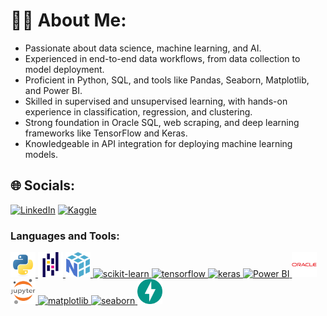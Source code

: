 # 🙋🏻 About Me:  
* Passionate about data science, machine learning, and AI.  
* Experienced in end-to-end data workflows, from data collection to model deployment.  
* Proficient in Python, SQL, and tools like Pandas, Seaborn, Matplotlib, and Power BI.  
* Skilled in supervised and unsupervised learning, with hands-on experience in classification, regression, and clustering.  
* Strong foundation in Oracle SQL, web scraping, and deep learning frameworks like TensorFlow and Keras.  
* Knowledgeable in API integration for deploying machine learning models.  

## 🌐 Socials:  
[![LinkedIn](https://img.shields.io/badge/LinkedIn-%230077B5.svg?logo=linkedin&logoColor=white)](https://linkedin.com/in/samir-eliyev-752ba0271)
[![Kaggle](https://img.shields.io/badge/Kaggle-%23020C1B.svg?logo=kaggle&logoColor=white)](https://www.kaggle.com/samireliyev)

<h3 align="left">Languages and Tools:</h3>  
<p align="left">  
<a href="https://www.python.org/" target="_blank" rel="noreferrer">  
<img src="https://raw.githubusercontent.com/devicons/devicon/master/icons/python/python-original.svg" alt="python" width="40" height="40"/>  
</a>  
<a href="https://pandas.pydata.org/" target="_blank" rel="noreferrer">  
<img src="https://raw.githubusercontent.com/devicons/devicon/master/icons/pandas/pandas-original.svg" alt="pandas" width="40" height="40"/>  
</a>  
<a href="https://numpy.org/" target="_blank" rel="noreferrer">  
<img src="https://raw.githubusercontent.com/devicons/devicon/master/icons/numpy/numpy-original.svg" alt="numpy" width="40" height="40"/>  
</a>  
<a href="https://scikit-learn.org/" target="_blank" rel="noreferrer">  
<img src="https://raw.githubusercontent.com/scikit-learn/scikit-learn/main/doc/logos/scikit-learn-logo.png" alt="scikit-learn" width="40" height="40"/>  
</a>  
<a href="https://www.tensorflow.org/" target="_blank" rel="noreferrer">  
<img src="https://www.vectorlogo.zone/logos/tensorflow/tensorflow-icon.svg" alt="tensorflow" width="40" height="40"/>  
</a>  
<a href="https://keras.io/" target="_blank" rel="noreferrer">  
<img src="https://upload.wikimedia.org/wikipedia/commons/a/ae/Keras_logo.svg" alt="keras" width="40" height="40"/>  
</a>  
<a href="https://powerbi.microsoft.com/" target="_blank" rel="noreferrer">  
<img src="https://www.vectorlogo.zone/logos/microsoft_powerbi/microsoft_powerbi-icon.svg" alt="Power BI" width="40" height="40"/>  
</a>  
<a href="https://www.oracle.com/" target="_blank" rel="noreferrer">  
<img src="https://raw.githubusercontent.com/devicons/devicon/master/icons/oracle/oracle-original.svg" alt="oracle" width="40" height="40"/>  
</a>  
<a href="https://jupyter.org/" target="_blank" rel="noreferrer">  
<img src="https://raw.githubusercontent.com/devicons/devicon/master/icons/jupyter/jupyter-original-wordmark.svg" alt="jupyter" width="40" height="40"/>  
</a>  
<a href="https://matplotlib.org/" target="_blank" rel="noreferrer">  
<img src="https://upload.wikimedia.org/wikipedia/commons/8/84/Matplotlib_icon.svg" alt="matplotlib" width="40" height="40"/>  
</a>  
<a href="https://seaborn.pydata.org/citing.html" target="_blank" rel="noreferrer">  
<img src="https://seaborn.pydata.org/_images/logo-tall-lightbg.svg" alt="seaborn" width="40" height="40"/>  
</a>  
<a href="https://fastapi.tiangolo.com/" target="_blank" rel="noreferrer">  
<img src="https://raw.githubusercontent.com/devicons/devicon/master/icons/fastapi/fastapi-original.svg" alt="fastapi" width="40" height="40"/>  
</a>  
</p> 
